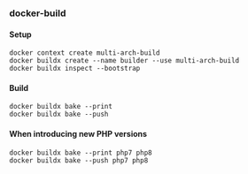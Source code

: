 ### docker-build


#### Setup
```
docker context create multi-arch-build
docker buildx create --name builder --use multi-arch-build
docker buildx inspect --bootstrap
```

#### Build
```
docker buildx bake --print
docker buildx bake --push
```

#### When introducing new PHP versions
```
docker buildx bake --print php7 php8
docker buildx bake --push php7 php8
```
